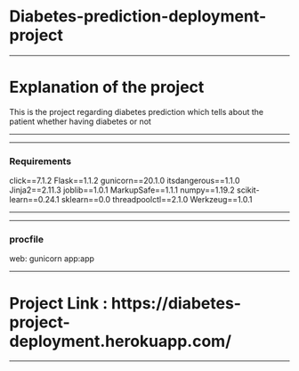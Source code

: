 # Diabetes-prediction-deployment-project

<hr>
<h1> Explanation of the project </h1>

<p> This is the project regarding diabetes prediction which tells about the patient whether having diabetes or not </P>

<hr><hr>

<h3>  Requirements </h3>

click==7.1.2
Flask==1.1.2
gunicorn==20.1.0
itsdangerous==1.1.0
Jinja2==2.11.3
joblib==1.0.1
MarkupSafe==1.1.1
numpy==1.19.2
scikit-learn==0.24.1
sklearn==0.0
threadpoolctl==2.1.0
Werkzeug==1.0.1
<hr><hr>

<h3> procfile </h3>

web: gunicorn app:app
<hr>

<h1> Project Link : https://diabetes-project-deployment.herokuapp.com/ </h1>

<hr> 





